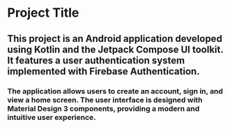 # Project Title

## This project is an Android application developed using Kotlin and the Jetpack Compose UI toolkit. It features a user authentication system implemented with Firebase Authentication. 
### The application allows users to create an account, sign in, and view a home screen. The user interface is designed with Material Design 3 components, providing a modern and intuitive user experience.
